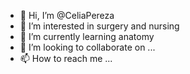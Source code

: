 - 👋 Hi, I’m @CeliaPereza
- 👀 I’m interested in surgery and nursing
- 🌱 I’m currently learning anatomy
- 💞️ I’m looking to collaborate on ...
- 📫 How to reach me ...

<!---
CeliaPereza/CeliaPereza is a ✨ special ✨ repository because its `README.md` (this file) appears on your GitHub profile.
You can click the Preview link to take a look at your changes.
--->
